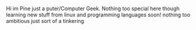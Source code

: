 Hi im Pine just a puter/Computer Geek. Nothing too special here though learning new stuff from linux and programming languages soon! 
nothing too ambitious just sort of a tinkering 
